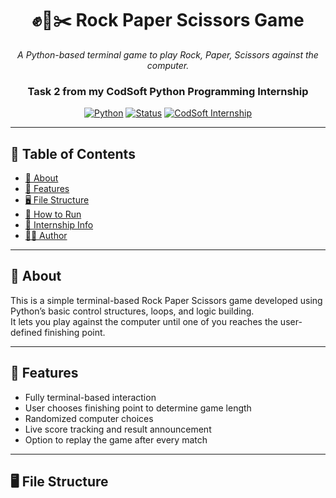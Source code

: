 <div align="center">

# ✊📄✂️ Rock Paper Scissors Game

_A Python-based terminal game to play Rock, Paper, Scissors against the computer._

### Task 2 from my **CodSoft Python Programming Internship**

[![Python](https://img.shields.io/badge/Python-3.10+-blue?logo=python&logoColor=white)](https://www.python.org/)
[![Status](https://img.shields.io/badge/Status-Completed-brightgreen?style=flat-square)]()
[![CodSoft Internship](https://img.shields.io/badge/CodSoft-Internship-%233D8BFD?logo=codeforces&logoColor=white)](https://www.codsoft.in)

</div>

---

## 📝 Table of Contents

- [📌 About](#-about)
- [🧠 Features](#-features)
- [🖥️ File Structure](#️-file-structure)
- [🚀 How to Run](#-how-to-run)
- [🎯 Internship Info](#-internship-info)
- [🧑‍💻 Author](#-author)

---

## 📌 About

This is a simple terminal-based Rock Paper Scissors game developed using Python’s basic control structures, loops, and logic building.  
It lets you play against the computer until one of you reaches the user-defined finishing point.

---

## 🧠 Features

- Fully terminal-based interaction  
- User chooses finishing point to determine game length  
- Randomized computer choices  
- Live score tracking and result announcement  
- Option to replay the game after every match  

---

## 🖥️ File Structure
